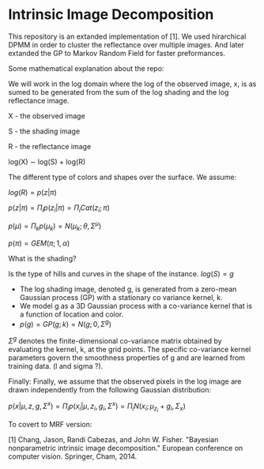 # Intrinsic Image Decomposition 

This repository is an extanded implementation of [1]. 
We used hirarchical DPMM in order to cluster the reflectance over multiple images. 
And later extanded the GP to Markov Random Field for faster preformances. 

Some mathematical explanation about the repo:

We will work in the log domain where the log of the observed image, x, is as sumed to be generated from the sum of the log shading and the log reflectance
image.

X - the observed image

S - the shading image

R - the reflectance image

log(X) ∼ log(S) + log(R)

The different type of colors and shapes over the surface. 
We assume:

$log(R) = p(z|\pi)$

$p(z|\pi) = \Pi_{i} p(z_{i}|\pi) = \Pi_{i} Cat(z_{i};\pi)$ 

$p(\mu) = \Pi_{k} p(\mu_{k}) = N(\mu_{k};\theta,\Sigma^{\mu})$ 

$p(\pi) = GEM(\pi; 1, \alpha)$

What is the shading?

Is the type of hills and curves in the shape of the instance. 
$log(S) = g$ 

- The log shading image, denoted g, is generated from a zero-mean Gaussian process (GP) with a stationary co variance kernel, k. 
- We model g as a 3D Gaussian process with a co-variance kernel that is a function of location and color. 
- $p(g) = GP(g ; k) = N(g ; 0, \Sigma ^{g})$ 

$\Sigma ^{g}$ denotes the finite-dimensional co-variance matrix obtained by evaluating the kernel, k, at the grid points. 
The specific co-variance kernel parameters
govern the smoothness properties of g and are learned from training data. (l and sigma ?).

Finally:
Finally, we assume that the observed pixels in the log image are drawn independently from the following Gaussian distribution:

$p(x|\mu, z, g, \Sigma^{x}) = \Pi_{i} p(x_{i}|\mu, z_{i}, g_{i}, \Sigma^{x}) = \Pi_{i} N(x_{i} ; \mu_{z_{i}} + g_{i}, \Sigma_{x})$


To covert to MRF version:





[1] Chang, Jason, Randi Cabezas, and John W. Fisher. "Bayesian nonparametric intrinsic image decomposition." European conference on computer vision. Springer, Cham, 2014.‏
